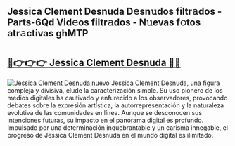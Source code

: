 ## Jessica Clement Desnuda D𝚎sn𝚞dos filtr𝚊dos - Parts-6Qd Vid𝚎os filtr𝚊dos - N𝚞evas f𝚘tos atr𝚊ctivas ghMTP

# <h2><a href="http://mb06tch.tromn.icu/?c=Jessica+Clement+Desnuda">🔗👉👉👉 Jessica Clement Desnuda 🔗🔗</a></h2>

[![Jessica Clement Desnuda nuevo](https://i.imgur.com/pEAQMta.gif)](http://mb06tch.tromn.icu/?c=Jessica+Clement+Desnuda)
Jessica Clement Desnuda, una figura compleja y divisiva, elude la caracterización simple. Su uso pionero de los medios digitales ha cautivado y enfurecido a los observadores, provocando debates sobre la expresión artística, la autorrepresentación y la naturaleza evolutiva de las comunidades en línea. Aunque se desconocen sus intenciones futuras, su impacto en el panorama digital es profundo. Impulsado por una determinación inquebrantable y un carisma innegable, el progreso de Jessica Clement Desnuda en el mundo digital es ilimitado.
